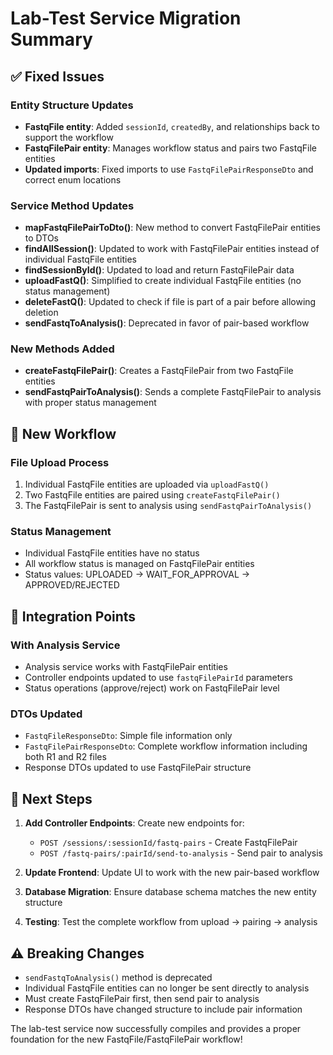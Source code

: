 # Lab-Test Service Migration Summary

## ✅ Fixed Issues

### Entity Structure Updates
- **FastqFile entity**: Added `sessionId`, `createdBy`, and relationships back to support the workflow
- **FastqFilePair entity**: Manages workflow status and pairs two FastqFile entities
- **Updated imports**: Fixed imports to use `FastqFilePairResponseDto` and correct enum locations

### Service Method Updates
- **mapFastqFilePairToDto()**: New method to convert FastqFilePair entities to DTOs
- **findAllSession()**: Updated to work with FastqFilePair entities instead of individual FastqFile entities
- **findSessionById()**: Updated to load and return FastqFilePair data
- **uploadFastQ()**: Simplified to create individual FastqFile entities (no status management)
- **deleteFastQ()**: Updated to check if file is part of a pair before allowing deletion
- **sendFastqToAnalysis()**: Deprecated in favor of pair-based workflow

### New Methods Added
- **createFastqFilePair()**: Creates a FastqFilePair from two FastqFile entities
- **sendFastqPairToAnalysis()**: Sends a complete FastqFilePair to analysis with proper status management

## 🔄 New Workflow

### File Upload Process
1. Individual FastqFile entities are uploaded via `uploadFastQ()`
2. Two FastqFile entities are paired using `createFastqFilePair()`
3. The FastqFilePair is sent to analysis using `sendFastqPairToAnalysis()`

### Status Management
- Individual FastqFile entities have no status
- All workflow status is managed on FastqFilePair entities
- Status values: UPLOADED → WAIT_FOR_APPROVAL → APPROVED/REJECTED

## 🔗 Integration Points

### With Analysis Service
- Analysis service works with FastqFilePair entities
- Controller endpoints updated to use `fastqFilePairId` parameters
- Status operations (approve/reject) work on FastqFilePair level

### DTOs Updated
- `FastqFileResponseDto`: Simple file information only
- `FastqFilePairResponseDto`: Complete workflow information including both R1 and R2 files
- Response DTOs updated to use FastqFilePair structure

## 🚀 Next Steps

1. **Add Controller Endpoints**: Create new endpoints for:
   - `POST /sessions/:sessionId/fastq-pairs` - Create FastqFilePair
   - `POST /fastq-pairs/:pairId/send-to-analysis` - Send pair to analysis

2. **Update Frontend**: Update UI to work with the new pair-based workflow

3. **Database Migration**: Ensure database schema matches the new entity structure

4. **Testing**: Test the complete workflow from upload → pairing → analysis

## ⚠️ Breaking Changes

- `sendFastqToAnalysis()` method is deprecated
- Individual FastqFile entities can no longer be sent directly to analysis
- Must create FastqFilePair first, then send pair to analysis
- Response DTOs have changed structure to include pair information

The lab-test service now successfully compiles and provides a proper foundation for the new FastqFile/FastqFilePair workflow!
